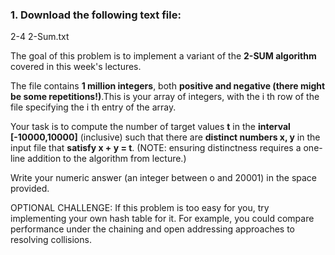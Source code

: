 ### 1. Download the following text file:

2-4 2-Sum.txt

The goal of this problem is to implement a variant of the **2-SUM algorithm** covered in this week's lectures. 

The file contains **1 million integers**, both **positive and negative (there might be some repetitions!)**.This is your array of integers, with the i th row of the file specifying the i th entry of the array.

Your task is to compute the number of target values **t** in the **interval [-10000,10000]** (inclusive) such that there are **distinct numbers x, y** in the input file that **satisfy x + y = t**. (NOTE: ensuring distinctness requires a one-line addition to the algorithm from lecture.)

Write your numeric answer (an integer between o and 20001) in the space provided.

OPTIONAL CHALLENGE: If this problem is too easy for you, try implementing your own hash table for it. For example, you could compare performance under the chaining and open addressing approaches to resolving collisions.